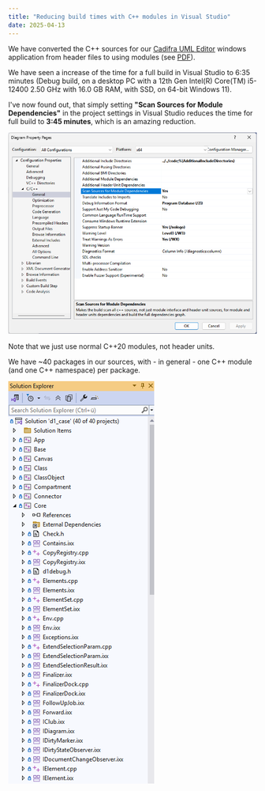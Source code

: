 ```yaml
---
title: "Reducing build times with C++ modules in Visual Studio"
date: 2025-04-13
---
```


We have converted the C++ sources for our [Cadifra UML Editor](https://cadifra.com/) windows application from header files to using modules (see [PDF](https://cadifra.com/papers/converting-to-modules.pdf)).

We have seen a increase of the time for a full build in Visual Studio to 6:35 minutes (Debug build, on a desktop PC with a 12th Gen Intel(R) Core(TM) i5-12400 2.50 GHz with 16.0 GB RAM, with SSD, on 64-bit Windows 11).

I've now found out, that simply setting **"Scan Sources for Module Dependencies"** in the project settings in Visual Studio reduces the time for full build to **3:45 minutes**, which is an amazing reduction.

![Scan Sources for Module Dependencies](/assets/scan-sources.png)

Note that we just use normal C++20 modules, not header units.

We have ~40 packages in our sources, with - in general - one C++ module (and one C++ namespace) per package.

![Solution Explorer](/assets/solution-explorer.png)
